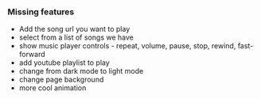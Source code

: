 ### Missing features

- Add the song url you want to play
- select from a list of songs we have
- show music player controls - repeat, volume, pause, stop, rewind, fast-forward
- add youtube playlist to play
- change from dark mode to light mode
- change page background
- more cool animation
